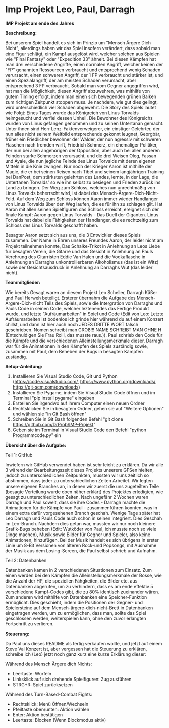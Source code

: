 # Imp Projekt Leo, Paul, Darragh
**IMP Projekt am ende des Jahres**

**Beschreibung:** 

Bei unserem Spiel handelt es sich im Prinzip um "Mensch Ärgere Dich Nicht", allerdings haben wir das Spiel insofern verändert, dass sobald man eine Figur schlägt, ein Kampf ausgelöst wird, welcher solchen aus Spielen wie "Final Fantasy" oder "Expedition 33" ähnelt. Bei diesen Kämpfen hat man drei verschiedene Angriffe, einen normalen Angriff, welcher keinen der "FP" genannten Ressourcen verbraucht und entsprechend wenig Schaden verursacht, einen schweren Angriff, der 1 FP verbraucht und stärker ist, und einen Spezialangriff, der am meisten Schaden verursacht, aber entsprechend 3 FP verbraucht. Sobald man vom Gegner angegriffen wird, hat man die Möglichkeit, diesen Angriff abzuwehren, was mithilfe von gutem Timing erfolgt, indem man einen sich bewegenden grünen Balken zum richtigen Zeitpunkt stoppen muss. Je nachdem, wie gut dies gelingt, wird unterschiedlich viel Schaden abgewehrt. Die Story des Spiels lautet wie Folgt: Eines Tages wurde das Königreich von Linus Torvalds heimgesucht und verfiel dessen Unheil. Die Bewohner des Königreichs wurden von Linus gefangen genommen und zu seinen Untertanan gemacht. Unter ihnen sind Herr Lenz-Faktenverweigerer, ein einstiger Gelehrter, der nun alles nicht seinem Weltbild entsprechende gekonnt leugnet, Georgbär, früher ein Friedlicher bewohner der Wälder, der nun agressiv mit schweren Flaschen nach fremden wirft, Friedrich Schmerz, ein ehemaliger Politiker, der nun bei allen angehörigen der Opposition, aber auch bei allen anderen Feinden starke Schmerzen verursacht, und die drei Weisen Oleg, Fassan und Ayale, die nun jegliche Feinde des Linus Torvalds mit deren eigenen Mitteln in die Knie zwingen. Nur noch der Krieger Aaron ist mithilfe der Magie, die er bei seinen Reisen nach Tibet und seinem langjährigen Training bei DanPost, dem stärksten gelehrten des Landes, lernte, in der Lage, die Untertanen Torvalds' so wie ihn selbst zu besiegen und Frieden zurück ins Land zu bringen. Der Weg zum Schloss, welches nun unrechtmäßig von Linus Torvalds beherrscht wird, ist dabei das Mensch-Ärgere-Dich-Nicht-Feld. Auf dem Weg zum Schloss können Aaron immer wieder Handlanger von Linus Torvalds über den Weg laufen, die es für ihn zu schlagen gilt. Hat Aaron mit allen seinen Spielfiguren das Schloss erreicht, ereignet sich der finale Kampf: Aaron gegen Linus Torvalds - Das Duell der Giganten. Linus Torvalds hat dabei die Fähigkeiten der Handlanger, die es rechtzeitig zum Schloss des Linus Torvalds geschafft haben.

Besagter Aaron setzt sich aus uns, die 3 Entwickler dieses Spiels zusammen. Der Name in Ehren unseres Freundes Aaron, der leider nicht am Projekt teilnehmen konnte, Das Schalke-Trikot in Anlehnung an Leos Liebe für besagten Verein, die Gitarre und das Gesicht in Anlehnung an Pauls Verehrung des Gitarristen Eddie Van Halen und die Vodkaflasche in Anlehnung an Darraghs unkontrollierbaren Alkoholismus (das ist ein Witz) sowie der Gesichtsausdruck in Anlehnung an Darraghs Wut (das leider nicht).

**Teammitglieder:**

Wie bereits Gesagt waren an diesem Projekt Leo Scheller, Darragh Käßer und Paul Herweh beteiligt. Ersterer übernahm die Aufgabe des Mensch-Ärgere-Dich-nicht Teils des Spiels, sowie die Intergration von Darraghs und Pauls Code in seinen Code, welcher leztenendes das Fertige Produkt wurde, und letzte "Aufräumarbeiten" in Spiel und Code (Edit von Leo: Letzte Aufräumarbeiten ist bodenlos ich grinde hier während du auf einem Konzert chillst, und dann ist hier auch noch JEDES DRITTE WORT falsch geschrieben. Nomen schreibt man GROß!!! NAME SCHREIBT MAN OHNE H (Entschuldigen Sie Frau Rolli, das musste raus.)). Paul schrieb den Code für die Kämpfe und die verschiedenen Alleinstellungsmerkmale dieser. Darragh war für die Animationen in den Kämpfen des Spiels zuständig sowie, zusammen mit Paul, dem Beheben der Bugs in besagten Kämpfen zuständig.

**Setup-Anleitung:**
1. Installieren Sie Visual Studio Code, Git und Python (https://code.visualstudio.com/, https://www.python.org/downloads/, https://git-scm.com/downloads)
2. Installieren Sie Pygame, indem Sie Visual Studio Code öffnen und im Terminal "pip install pygame" eingeben
3. Erstellen Sie irgendwo auf ihrem Computer einen neuen Ordner
4. Rechtsklicken Sie in besagtem Ordner, gehen sie auf "Weitere Optionen" und wählen sie "in Git Bash öffnen"
5. Schreiben Sie in Git Bash folgenden Befehl "git clone https://github.com/DrProb/IMP-Projekt"
6. Geben sie im Terminal in Visual Studio Code den Befehl "python Programmcode.py" ein

**Übersicht über die Aufgabe:**

Teil 1: GitHub

Inwiefern wir GitHub verwendet haben ist sehr leicht zu erklären. Da wir alle 3 wärend der Bearbeitungszeit dieses Projekts unserere GFSen hielten, jedoch zu unterschiedlichen Zeitpunkten, mussten wir uns zeitlich so abstimmen, dass jeder zu unterschiedlichen Zeiten Arbeitet. Wir legten unsere eigenen Branches an, in denen wir zuerst die uns zugeteilten Teile (besagte Verteilung wurde oben näher erklärt) des Projektes erledigten, wie gesagt zu unterschiedlichen Zeiten. Nach ungefähr 2 Wochen waren Darragh und Paul soweit, dass sie ihre Codes - Darragh machte die Animationen für die Kämpfe von Paul - zusammenführen konnten, was in einem extra dafür vorgesehenen Branch geschah. Wenige Tage später hat Leo Darragh und Pauls Code auch schon in seinen integriert. Dies Geschah im Leo-Branch. Nachdem dies getan war, mussten wir nur noch kleinere Grafik-Bugs beheben (Edit: Wutköder von Paul, ich musste noch so viele Dinge machen), Musik sowie Bilder für Gegner und Spieler, also keine Animationen, hinzufügen. Bei der Musik handelt es sich übrigens in erster Linie um 8-Bit Versionen von älteren Rock-und Popsongs, mit Ausnahme der Musik aus dem Losing-Screen, die Paul selbst schrieb und Aufnahm. 

Teil 2: Datenbanken

Datenbanken kamen in 2 verschiedenen Situationen zum Einsatz. Zum einen werden bei den Kämpfen die Alleinstellungsmerkmale der Bosse, wie die Anzahl der HP, die speziellen Fähgkeiten, die Bilder etc. aus Datenbanken abgerufen, um zu verhindern, dass es am ende effektiv 5 verschiedene Kampf-Codes gibt, die zu 80% identisch zueinander wären. Zum anderen wird mithilfe von Datenbanken eine Speicher-Funktion ermöglicht. Dies geschieht, indem die Positionen der Gegner- und Spielersteine auf dem Mensch-ärgere-dich-nicht-Brett in Datenbanken eingetragen werden, um zu ermöglichen, dass man, sollte das Spiel geschlossen werden, weiterspielen kann, ohne den zuvor erlangten Fortschritt zu verlieren. 

**Steuerung:**

Da Paul uns dieses README als fertig verkaufen wollte, und jetzt auf einem Steve Vai Konzert ist, aber vergessen hat die Steuerung zu erklären, schreibe ich (Leo) jetzt noch ganz kurz eine kurze Erklärung dieser:

Während des Mensch Ärgere dich Nichts:
- Leertaste: Würfeln
- Linksklick auf sich drehende Spielfiguren: Zug ausführen
- STRG+R: Spiel zurücksetzen

Während des Turn-Based-Combat Fights:
- Rechtsklick: Menü Öffnen/Wechseln
- Pfeiltaste oben/unten: Aktion wählen
- Enter: Aktion bestätigen
- Leertaste: Blocken (Wenn Blockmodus aktiv)